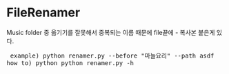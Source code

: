 # FileRenamer
Music folder 중 옮기기를 잘못해서 중복되는 이름 때문에 file끝에 - 복사본 붙은게 있다.

<pre> example) python renamer.py --before "마늘요리" --path asdf
how to) python python renamer.py -h </pre>